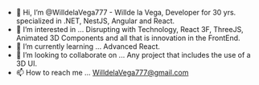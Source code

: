- 👋 Hi, I’m @WilldelaVega777 - Willde la Vega, Developer for 30 yrs. specialized in .NET, NestJS, Angular and React.
- 👀 I’m interested in ... Disrupting with Technology, React 3F, ThreeJS, Animated 3D Components and all that is innovation in the FrontEnd.
- 🌱 I’m currently learning ... Advanced React.
- 💞️ I’m looking to collaborate on ... Any project that includes the use of a 3D UI.
- 📫 How to reach me ... WilldelaVega777@gmail.com
